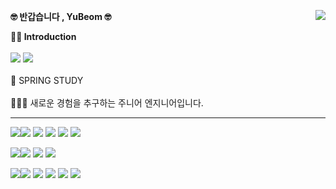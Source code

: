 <a  href="https://solved.ac/studyathome"><img  align="right"  src="http://mazandi.herokuapp.com/api?handle=studyathome&theme=dark"/></a>

<b> 🤓 반갑습니다 , YuBeom 🤓</b>

<div>  <b> 🙌🏻 Introduction </b>  </div>

<br/> 
<a  href="https://rustic-garage-6b3.notion.site/63834302d2f9490fb1c5befd756ff4ed">
<img  src="https://img.shields.io/badge/Resume-white?style=flat-square&logo=Notion&logoColor=black"/></a>
<a  href="https://rustic-garage-6b3.notion.site/bd14abd6d54f43a99eb82e46c6ac855a">
<img  src="https://img.shields.io/badge/Portfolio-black?style=flat-square&logo=Notion&logoColor=white"/></a>

<br/>
<br/>
🌱 SPRING STUDY
<br/><br/>
👨🏻‍💻 새로운 경험을 추구하는 주니어 엔지니어입니다.

---

<img  src="https://img.shields.io/badge/HTML-E34F26?style=flat&logo=HTML5&logoColor=white"/><img  src="https://img.shields.io/badge/CSS-1572B6?style=flat&logo=CSS3&logoColor=white"/>
<img  src="https://img.shields.io/badge/Javascript-F7DF1E?style=flat&logo=javascript&logoColor=black"/>
<img  src="https://img.shields.io/badge/React.js-61DAFB?style=flat&logo=React&logoColor=black"/>
<img  src="https://img.shields.io/badge/styledcomponents-DB7093?style=flat&logo=styled-components&logoColor=white"/>
<img  src="https://img.shields.io/badge/Vue.js-4FC08D?style=flat&logo=Vue.js&logoColor=black"/>

<img  src="https://img.shields.io/badge/Android-3DDC84?style=flat&logo=Android&logoColor=white"/><img  src="https://img.shields.io/badge/Kotlin-7F52FF?style=flat&logo=Kotlin&logoColor=white"/>
<img src="https://img.shields.io/badge/SpringBoot-6DB33F?style=flat&logo=Spring Boot&logoColor=white"/>
<img  src="https://img.shields.io/badge/Spring-6DB33F?style=flat&logo=Spring&logoColor=white"/>

<img  src="https://img.shields.io/badge/Git-F05032?style=flat&logo=Git&logoColor=white"/><img  src="https://img.shields.io/badge/GitLab-FC6D26?style=flat&logo=GitLab&logoColor=white"/>
<img  src="https://img.shields.io/badge/GitHub-181717?style=flat&logo=GitHub&logoColor=white"/>
<img  src="https://img.shields.io/badge/Jira-0052CC?style=flat&logo=Jira&logoColor=white"/>
<img  src="https://img.shields.io/badge/Figma-F24E1E?style=flat&logo=Figma&logoColor=white"/>
<img  src="https://img.shields.io/badge/Notion-000000?style=flat&logo=Notion&logoColor=white"/>

</div>
